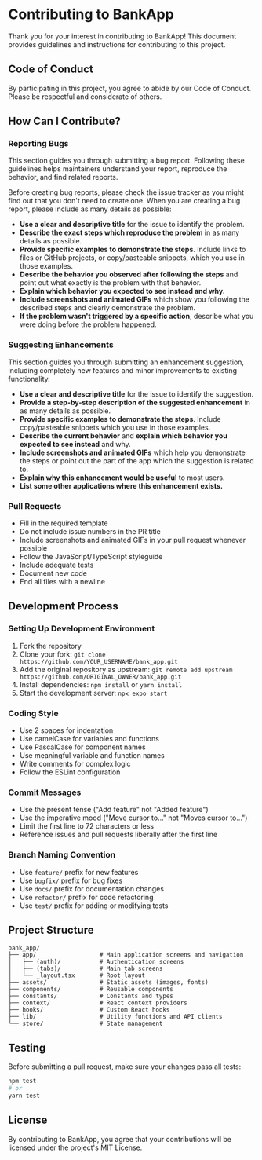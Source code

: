 # Contributing to BankApp

Thank you for your interest in contributing to BankApp! This document provides guidelines and instructions for contributing to this project.

## Code of Conduct

By participating in this project, you agree to abide by our Code of Conduct. Please be respectful and considerate of others.

## How Can I Contribute?

### Reporting Bugs

This section guides you through submitting a bug report. Following these guidelines helps maintainers understand your report, reproduce the behavior, and find related reports.

Before creating bug reports, please check the issue tracker as you might find out that you don't need to create one. When you are creating a bug report, please include as many details as possible:

* **Use a clear and descriptive title** for the issue to identify the problem.
* **Describe the exact steps which reproduce the problem** in as many details as possible.
* **Provide specific examples to demonstrate the steps**. Include links to files or GitHub projects, or copy/pasteable snippets, which you use in those examples.
* **Describe the behavior you observed after following the steps** and point out what exactly is the problem with that behavior.
* **Explain which behavior you expected to see instead and why.**
* **Include screenshots and animated GIFs** which show you following the described steps and clearly demonstrate the problem.
* **If the problem wasn't triggered by a specific action**, describe what you were doing before the problem happened.

### Suggesting Enhancements

This section guides you through submitting an enhancement suggestion, including completely new features and minor improvements to existing functionality.

* **Use a clear and descriptive title** for the issue to identify the suggestion.
* **Provide a step-by-step description of the suggested enhancement** in as many details as possible.
* **Provide specific examples to demonstrate the steps**. Include copy/pasteable snippets which you use in those examples.
* **Describe the current behavior** and **explain which behavior you expected to see instead** and why.
* **Include screenshots and animated GIFs** which help you demonstrate the steps or point out the part of the app which the suggestion is related to.
* **Explain why this enhancement would be useful** to most users.
* **List some other applications where this enhancement exists.**

### Pull Requests

* Fill in the required template
* Do not include issue numbers in the PR title
* Include screenshots and animated GIFs in your pull request whenever possible
* Follow the JavaScript/TypeScript styleguide
* Include adequate tests
* Document new code
* End all files with a newline

## Development Process

### Setting Up Development Environment

1. Fork the repository
2. Clone your fork: `git clone https://github.com/YOUR_USERNAME/bank_app.git`
3. Add the original repository as upstream: `git remote add upstream https://github.com/ORIGINAL_OWNER/bank_app.git`
4. Install dependencies: `npm install` or `yarn install`
5. Start the development server: `npx expo start`

### Coding Style

* Use 2 spaces for indentation
* Use camelCase for variables and functions
* Use PascalCase for component names
* Use meaningful variable and function names
* Write comments for complex logic
* Follow the ESLint configuration

### Commit Messages

* Use the present tense ("Add feature" not "Added feature")
* Use the imperative mood ("Move cursor to..." not "Moves cursor to...")
* Limit the first line to 72 characters or less
* Reference issues and pull requests liberally after the first line

### Branch Naming Convention

* Use `feature/` prefix for new features
* Use `bugfix/` prefix for bug fixes
* Use `docs/` prefix for documentation changes
* Use `refactor/` prefix for code refactoring
* Use `test/` prefix for adding or modifying tests

## Project Structure

```
bank_app/
├── app/                  # Main application screens and navigation
│   ├── (auth)/           # Authentication screens
│   ├── (tabs)/           # Main tab screens
│   └── _layout.tsx       # Root layout
├── assets/               # Static assets (images, fonts)
├── components/           # Reusable components
├── constants/            # Constants and types
├── context/              # React context providers
├── hooks/                # Custom React hooks
├── lib/                  # Utility functions and API clients
└── store/                # State management
```

## Testing

Before submitting a pull request, make sure your changes pass all tests:

```bash
npm test
# or
yarn test
```

## License

By contributing to BankApp, you agree that your contributions will be licensed under the project's MIT License.